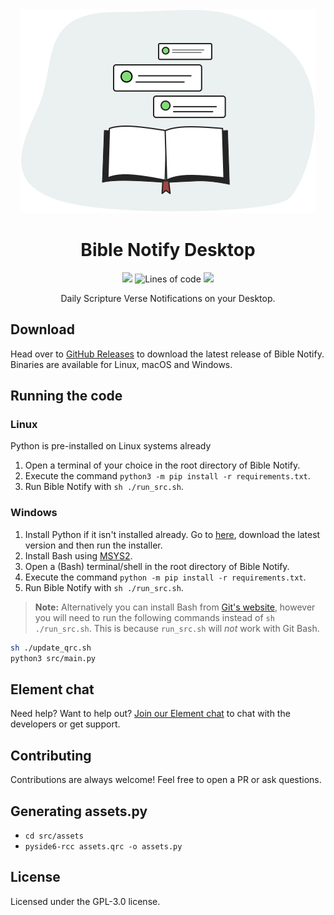 <div align="center">
  <img src="./src/assets/illustration.svg" />
  <h1>Bible Notify Desktop</h1>
  <p>
  <a href="LICENSE"><img src="https://img.shields.io/badge/License-GPL_v3-green.svg" /></a>
  <img alt="Lines of code" src="https://img.shields.io/tokei/lines/github/BibleNotify/BibleNotifyDesktop" />
  <a href="https://github.com/BibleNotify/BibleNotifyDesktop/actions/workflows/build.yml"><img src="https://github.com/BibleNotify/BibleNotifyDesktop/actions/workflows/build.yml/badge.svg?branch=master" /></a>
  </p>
  <p>Daily Scripture Verse Notifications on your Desktop.</p>
</div>

<!--This is the repository for the Desktop version of the daily Bible verse notification app for Android called [Bible Notify](https://github.com/BibleNotify/BibleNotify).-->

## Download

Head over to [GitHub Releases](https://github.com/BibleNotify/BibleNotifyDesktop/releases/latest) to download the latest release of Bible Notify. Binaries are available for Linux, macOS and Windows.


## Running the code

<!-- TODO: Add instructions for running on macOS -->

### Linux

Python is pre-installed on Linux systems already

1. Open a terminal of your choice in the root directory of Bible Notify.
2. Execute the command ``python3 -m pip install -r requirements.txt``.
3. Run Bible Notify with ``sh ./run_src.sh``.

### Windows

1. Install Python if it isn't installed already. Go to [here](https://www.python.org/downloads/windows/), download the latest version and then run the installer.
2. Install Bash using [MSYS2](https://www.msys2.org/).
3. Open a (Bash) terminal/shell in the root directory of Bible Notify.
4. Execute the command ``python -m pip install -r requirements.txt``.
5. Run Bible Notify with ``sh ./run_src.sh``.

> **Note:** Alternatively you can install Bash from [Git's website](https://git-scm.com/download/win), however you will need to run the following commands instead of ``sh ./run_src.sh``. This is because ``run_src.sh`` will *not* work with Git Bash.
```sh
sh ./update_qrc.sh
python3 src/main.py
```


## Element chat

Need help? Want to help out? [Join our Element chat](https://matrix.to/#/#bible-notify:matrix.org) to chat with the developers or get support.


## Contributing

Contributions are always welcome! Feel free to open a PR or ask questions.


## Generating assets.py

- ``cd src/assets``
- ``pyside6-rcc assets.qrc -o assets.py``


## License

Licensed under the GPL-3.0 license.
